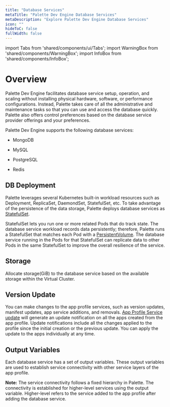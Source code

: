 ```yaml
---
title: "Database Services"
metaTitle: "Palette Dev Engine Database Services"
metaDescription: "Explore Palette Dev Engine Database Services"
icon: ""
hideToC: false
fullWidth: false
---
```


import Tabs from 'shared/components/ui/Tabs';
import WarningBox from 'shared/components/WarningBox';
import InfoBox from 'shared/components/InfoBox';

# Overview

Palette Dev Engine facilitates database service setup, operation, and scaling without installing physical hardware, software, or performance configurations. Instead, Palette takes care of all the administrative and maintenance tasks so that you can use and access the database quickly. Palette also offers control preferences based on the database service provider offerings and your preferences.

Palette Dev Engine supports the following database services:

* MongoDB


* MySQL


* PostgreSQL


* Redis

## DB Deployment 

Palette leverages several Kubernetes built-in workload resources such as Deployment, ReplicaSet, DaemondSet, StatefulSet, etc. To take advantage of the persistence of the data storage, Palette deploys database services as [StatefulSet](https://kubernetes.io/docs/concepts/workloads/controllers/statefulset/). 

StatefulSet lets you run one or more related Pods that do track state. The database service workload records data persistently; therefore, Palette runs a StatefulSet that matches each Pod with a [PersistentVolume](https://kubernetes.io/docs/concepts/storage/persistent-volumes/). The database service running in the Pods for that StatefulSet can replicate data to other Pods in the same StatefulSet to improve the overall resilience of the service.


## Storage

Allocate storage(GiB) to the database service based on the available storage within the Virtual Cluster.

## Version Update

You can make changes to the app profile services, such as version updates, manifest updates, app service additions, and removals. [App Profile Service update](/devx/app-profile/versioning-app-profile#updateanappprofile)
will generate an update notification on all the apps created from the app profile. Update notifications include all the changes applied to the profile since the initial creation or the previous update. You can apply the update to the apps individually at any time.

## Output Variables

Each database service has a set of output variables. These output variables are used to establish service connectivity with other service layers of the app profile.

**Note:** The service connectivity follows a fixed hierarchy in Palette. The connectivity is established for higher-level services using the output variable. Higher-level refers to the service added to the app profile after adding the database service. 



<br />

